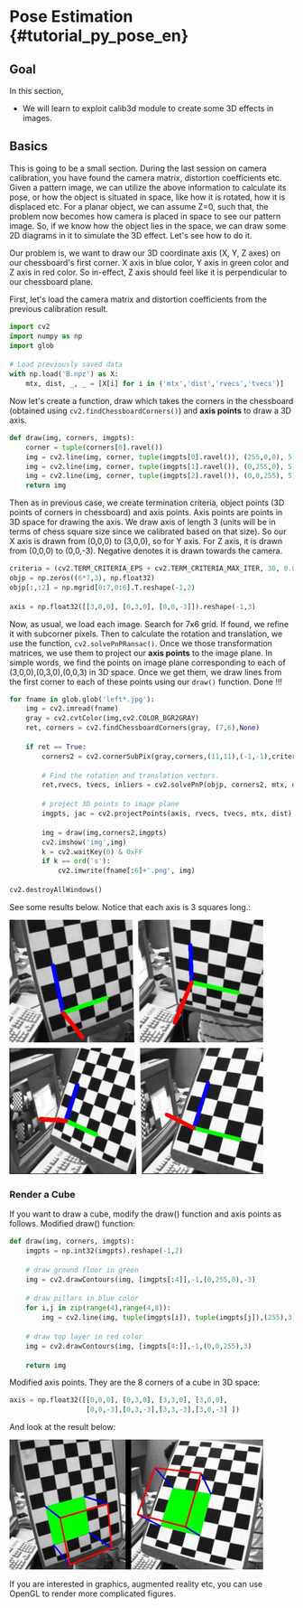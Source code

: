 # Pose Estimation {#tutorial_py_pose_en}


## Goal

In this section,
-   We will learn to exploit calib3d module to create some 3D effects in images.

## Basics

This is going to be a small section. During the last session on camera calibration, you have found the camera matrix, distortion coefficients etc. Given a pattern image, we can utilize the above information to calculate its pose, or how the object is situated in space, like how it is rotated, how it is displaced etc. For a planar object, we can assume Z=0, such that, the problem now becomes how camera is placed in space to see our pattern image. So, if we know how the object lies in the space, we can draw some 2D diagrams in it to simulate the 3D effect. Let's see how to do it.

Our problem is, we want to draw our 3D coordinate axis (X, Y, Z axes) on our chessboard's first corner. X axis in blue color, Y axis in green color and Z axis in red color. So in-effect, Z axis should feel like it is perpendicular to our chessboard plane.

First, let's load the camera matrix and distortion coefficients from the previous calibration result.
```python
import cv2
import numpy as np
import glob

# Load previously saved data
with np.load('B.npz') as X:
    mtx, dist, _, _ = [X[i] for i in ('mtx','dist','rvecs','tvecs')]
```
Now let's create a function, draw which takes the corners in the chessboard (obtained using `cv2.findChessboardCorners()`) and **axis points** to draw a 3D axis.
```python
def draw(img, corners, imgpts):
    corner = tuple(corners[0].ravel())
    img = cv2.line(img, corner, tuple(imgpts[0].ravel()), (255,0,0), 5)
    img = cv2.line(img, corner, tuple(imgpts[1].ravel()), (0,255,0), 5)
    img = cv2.line(img, corner, tuple(imgpts[2].ravel()), (0,0,255), 5)
    return img
```
Then as in previous case, we create termination criteria, object points (3D points of corners in chessboard) and axis points. Axis points are points in 3D space for drawing the axis. We draw axis of length 3 (units will be in terms of chess square size since we calibrated based on that size). So our X axis is drawn from (0,0,0) to (3,0,0), so for Y axis. For Z axis, it is drawn from (0,0,0) to (0,0,-3). Negative denotes it is drawn towards the camera.
```python
criteria = (cv2.TERM_CRITERIA_EPS + cv2.TERM_CRITERIA_MAX_ITER, 30, 0.001)
objp = np.zeros((6*7,3), np.float32)
objp[:,:2] = np.mgrid[0:7,0:6].T.reshape(-1,2)

axis = np.float32([[3,0,0], [0,3,0], [0,0,-3]]).reshape(-1,3)
```
Now, as usual, we load each image. Search for 7x6 grid. If found, we refine it with subcorner pixels. Then to calculate the rotation and translation, we use the function, `cv2.solvePnPRansac()`. Once we those transformation matrices, we use them to project our **axis points** to the image plane. In simple words, we find the points on image plane corresponding to each of (3,0,0),(0,3,0),(0,0,3) in 3D space. Once we get them, we draw lines from the first corner to each of these points using our `draw()` function. Done !!!
```python
for fname in glob.glob('left*.jpg'):
    img = cv2.imread(fname)
    gray = cv2.cvtColor(img,cv2.COLOR_BGR2GRAY)
    ret, corners = cv2.findChessboardCorners(gray, (7,6),None)
    
    if ret == True:
        corners2 = cv2.cornerSubPix(gray,corners,(11,11),(-1,-1),criteria)
    
        # Find the rotation and translation vectors.
        ret,rvecs, tvecs, inliers = cv2.solvePnP(objp, corners2, mtx, dist)
    
        # project 3D points to image plane
        imgpts, jac = cv2.projectPoints(axis, rvecs, tvecs, mtx, dist)
    
        img = draw(img,corners2,imgpts)
        cv2.imshow('img',img)
        k = cv2.waitKey(0) & 0xFF
        if k == ord('s'):
            cv2.imwrite(fname[:6]+'.png', img)

cv2.destroyAllWindows()
```
See some results below. Notice that each axis is 3 squares long.:

![image](images/pose_1.jpg)

### Render a Cube

If you want to draw a cube, modify the draw() function and axis points as follows.
Modified draw() function:
```python
def draw(img, corners, imgpts):
    imgpts = np.int32(imgpts).reshape(-1,2)

    # draw ground floor in green
    img = cv2.drawContours(img, [imgpts[:4]],-1,(0,255,0),-3)
    
    # draw pillars in blue color
    for i,j in zip(range(4),range(4,8)):
        img = cv2.line(img, tuple(imgpts[i]), tuple(imgpts[j]),(255),3)
    
    # draw top layer in red color
    img = cv2.drawContours(img, [imgpts[4:]],-1,(0,0,255),3)
    
    return img
```
Modified axis points. They are the 8 corners of a cube in 3D space:
```python
axis = np.float32([[0,0,0], [0,3,0], [3,3,0], [3,0,0],
                   [0,0,-3],[0,3,-3],[3,3,-3],[3,0,-3] ])
```
And look at the result below:

![image](images/pose_2.jpg)

If you are interested in graphics, augmented reality etc, you can use OpenGL to render more complicated figures.
